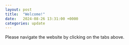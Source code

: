 ```yaml
---
layout: post
title:  "Welcome!"
date:   2024-08-26 13:31:00 +0000
categories: update
---
```


Please navigate the website by clicking on the tabs above.

